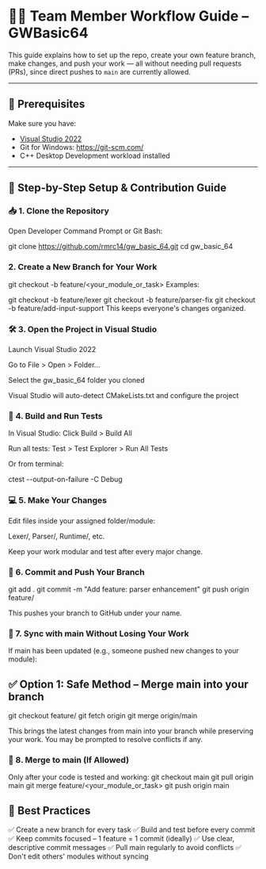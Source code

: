 # 👨‍💻 Team Member Workflow Guide – GWBasic64

This guide explains how to set up the repo, create your own feature branch, make changes, and push your work — all without needing pull requests (PRs), since direct pushes to `main` are currently allowed.

---

## 🔧 Prerequisites

Make sure you have:
- [Visual Studio 2022](https://visualstudio.microsoft.com/)
- Git for Windows: https://git-scm.com/
- C++ Desktop Development workload installed

---

## 🧭 Step-by-Step Setup & Contribution Guide

### 📥 1. Clone the Repository

Open Developer Command Prompt or Git Bash:

<prev>  git clone https://github.com/rmrc14/gw_basic_64.git 
cd gw_basic_64  </prev>

### 2. Create a New Branch for Your Work

<prev> git checkout -b feature/<your_module_or_task>  </prev>
Examples:

<prev>
git checkout -b feature/lexer
git checkout -b feature/parser-fix
git checkout -b feature/add-input-support  </prev>
This keeps everyone's changes organized.

### 🛠️ 3. Open the Project in Visual Studio
Launch Visual Studio 2022

Go to File > Open > Folder...

Select the gw_basic_64 folder you cloned

Visual Studio will auto-detect CMakeLists.txt and configure the project

### 🧪 4. Build and Run Tests
In Visual Studio:
<prev>
Click Build > Build All

Run all tests: Test > Test Explorer > Run All Tests </prev>

Or from terminal:

<prev>
ctest --output-on-failure -C Debug </prev>

### 💻 5. Make Your Changes
Edit files inside your assigned folder/module:

Lexer/, Parser/, Runtime/, etc.

Keep your work modular and test after every major change.

### 💾 6. Commit and Push Your Branch
<prev>
git add .
git commit -m "Add feature: parser enhancement"
git push origin feature/<your_module_or_task> </prev>
  
This pushes your branch to GitHub under your name.
  
### 🔄 7. Sync with main Without Losing Your Work
If main has been updated (e.g., someone pushed new changes to your module):

## ✅ Option 1: Safe Method – Merge main into your branch
<prev>
git checkout feature/<your_module_or_task>
git fetch origin
git merge origin/main </prev>
  
This brings the latest changes from main into your branch while preserving your work. You may be prompted to resolve conflicts if any.

### 🚀 8. Merge to main (If Allowed)
Only after your code is tested and working:
<prev>
git checkout main
git pull origin main
git merge feature/<your_module_or_task>
git push origin main </prev>

## 🧼 Best Practices
✅ Create a new branch for every task
✅ Build and test before every commit
✅ Keep commits focused – 1 feature = 1 commit (ideally)
✅ Use clear, descriptive commit messages
✅ Pull main regularly to avoid conflicts
✅ Don't edit others' modules without syncing




